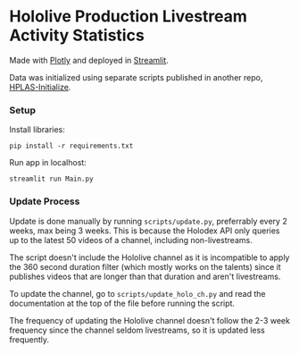 # Hololive Production Livestream Activity Statistics

Made with [Plotly](https://plotly.com/) and deployed in [Streamlit](https://streamlit.io/).

Data was initialized using separate scripts published in another repo, [HPLAS-Initialize](https://github.com/risbi0/HPLAS-Initialize).

### Setup

Install libraries:
```
pip install -r requirements.txt
```
Run app in localhost:
```
streamlit run Main.py
```

### Update Process

Update is done manually by running `scripts/update.py`, preferrably every 2 weeks, max being 3 weeks. This is because the Holodex API only queries up to the latest 50 videos of a channel, including non-livestreams.

The script doesn't include the Hololive channel as it is incompatible to apply the 360 second duration filter (which mostly works on the talents) since it publishes videos that are longer than that duration and aren't livestreams.

To update the channel, go to `scripts/update_holo_ch.py` and read the documentation at the top of the file before running the script.

The frequency of updating the Hololive channel doesn't follow the 2-3 week frequency since the channel seldom livestreams, so it is updated less frequently.
